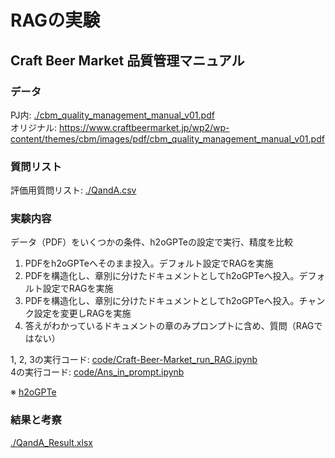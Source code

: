 # RAGの実験
## Craft Beer Market 品質管理マニュアル

### データ
PJ内: [./cbm_quality_management_manual_v01.pdf](./cbm_quality_management_manual_v01.pdf)  
オリジナル: https://www.craftbeermarket.jp/wp2/wp-content/themes/cbm/images/pdf/cbm_quality_management_manual_v01.pdf

### 質問リスト
評価用質問リスト: [./QandA.csv](./QandA.csv)

### 実験内容
データ（PDF）をいくつかの条件、h2oGPTeの設定で実行、精度を比較
1) PDFをh2oGPTeへそのまま投入。デフォルト設定でRAGを実施
2) PDFを構造化し、章別に分けたドキュメントとしてh2oGPTeへ投入。デフォルト設定でRAGを実施
3) PDFを構造化し、章別に分けたドキュメントとしてh2oGPTeへ投入。チャンク設定を変更しRAGを実施
4) 答えがわかっているドキュメントの章のみプロンプトに含め、質問（RAGではない）

1, 2, 3の実行コード: [code/Craft-Beer-Market_run_RAG.ipynb](code/Craft-Beer-Market_run_RAG.ipynb)  
4の実行コード: [code/Ans_in_prompt.ipynb](code/Ans_in_prompt.ipynb)

※ [h2oGPTe](https://docs.h2o.ai/enterprise-h2ogpte/)


### 結果と考察
[./QandA_Result.xlsx](./QandA_Result.xlsx)
